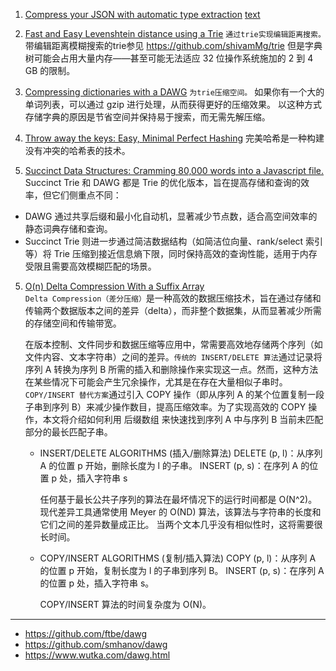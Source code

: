 1. [Compress your JSON with automatic type extraction](https://stevehanov.ca/blog/?id=104)
   [text](<Compress your JSON with automatic type extraction.md>)
2. [Fast and Easy Levenshtein distance using a Trie](https://stevehanov.ca/blog/?id=114)
   `通过trie实现编辑距离搜索。`
   带编辑距离模糊搜索的trie参见 https://github.com/shivamMg/trie
   但是字典树可能会占用大量内存——甚至可能无法适应 32 位操作系统施加的 2 到 4 GB 的限制。
3. [Compressing dictionaries with a DAWG](https://stevehanov.ca/blog/?id=115)
   `为trie压缩空间。`
   如果你有一个大的单词列表，可以通过 gzip 进行处理，从而获得更好的压缩效果。
   以这种方式存储字典的原因是节省空间并保持易于搜索，而无需先解压缩。

4. [Throw away the keys: Easy, Minimal Perfect Hashing](https://stevehanov.ca/blog/?id=119)
   完美哈希是一种构建没有冲突的哈希表的技术。
5. [Succinct Data Structures: Cramming 80,000 words into a Javascript file.](https://stevehanov.ca/blog/?id=120)
   Succinct Trie 和 DAWG 都是 Trie 的优化版本，旨在提高存储和查询的效率，但它们侧重点不同：

- DAWG 通过共享后缀和最小化自动机，显著减少节点数，适合高空间效率的静态词典存储和查询。
- Succinct Trie 则进一步通过简洁数据结构（如简洁位向量、rank/select 索引等）将 Trie 压缩到接近信息熵下限，同时保持高效的查询性能，适用于内存受限且需要高效模糊匹配的场景。

5. [O(n) Delta Compression With a Suffix Array](https://stevehanov.ca/blog/?id=146)
   `Delta Compression（差分压缩）`是一种高效的数据压缩技术，旨在通过存储和传输两个数据版本之间的差异（delta），而非整个数据集，从而显著减少所需的存储空间和传输带宽。

   在版本控制、文件同步和数据压缩等应用中，常需要高效地存储两个序列（如文件内容、文本字符串）之间的差异。`传统的 INSERT/DELETE 算法`通过记录将序列 A 转换为序列 B 所需的插入和删除操作来实现这一点。然而，这种方法在某些情况下可能会产生冗余操作，尤其是在存在大量相似子串时。
   `COPY/INSERT 替代方案`通过引入 COPY 操作（即从序列 A 的某个位置复制一段子串到序列 B）来减少操作数目，提高压缩效率。为了实现高效的 COPY 操作，本文将介绍如何利用 后缀数组 来快速找到序列 A 中与序列 B 当前未匹配部分的最长匹配子串。

   - INSERT/DELETE ALGORITHMS (插入/删除算法)
     DELETE (p, l)：从序列 A 的位置 p 开始，删除长度为 l 的子串。
     INSERT (p, s)：在序列 A 的位置 p 处，插入字符串 s

     任何基于最长公共子序列的算法在最坏情况下的运行时间都是 O(N^2)。
     现代差异工具通常使用 Meyer 的 O(ND) 算法，该算法与字符串的长度和它们之间的差异数量成正比。
     当两个文本几乎没有相似性时，这将需要很长时间。

   - COPY/INSERT ALGORITHMS (复制/插入算法)
     COPY (p, l)：从序列 A 的位置 p 开始，复制长度为 l 的子串到序列 B。
     INSERT (p, s)：在序列 A 的位置 p 处，插入字符串 s。

     COPY/INSERT 算法的时间复杂度为 O(N)。

---

- https://github.com/ftbe/dawg
- https://github.com/smhanov/dawg
- https://www.wutka.com/dawg.html
